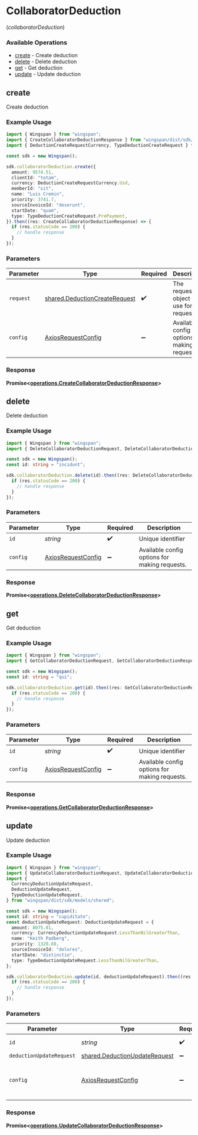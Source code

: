 # CollaboratorDeduction
(*collaboratorDeduction*)

### Available Operations

* [create](#create) - Create deduction
* [delete](#delete) - Delete deduction
* [get](#get) - Get deduction
* [update](#update) - Update deduction

## create

Create deduction

### Example Usage

```typescript
import { Wingspan } from "wingspan";
import { CreateCollaboratorDeductionResponse } from "wingspan/dist/sdk/models/operations";
import { DeductionCreateRequestCurrency, TypeDeductionCreateRequest } from "wingspan/dist/sdk/models/shared";

const sdk = new Wingspan();

sdk.collaboratorDeduction.create({
  amount: 9574.51,
  clientId: "totam",
  currency: DeductionCreateRequestCurrency.Usd,
  memberId: "sit",
  name: "Luis Cremin",
  priority: 3741.7,
  sourceInvoiceId: "deserunt",
  startDate: "quam",
  type: TypeDeductionCreateRequest.PrePayment,
}).then((res: CreateCollaboratorDeductionResponse) => {
  if (res.statusCode == 200) {
    // handle response
  }
});
```

### Parameters

| Parameter                                                                      | Type                                                                           | Required                                                                       | Description                                                                    |
| ------------------------------------------------------------------------------ | ------------------------------------------------------------------------------ | ------------------------------------------------------------------------------ | ------------------------------------------------------------------------------ |
| `request`                                                                      | [shared.DeductionCreateRequest](../../models/shared/deductioncreaterequest.md) | :heavy_check_mark:                                                             | The request object to use for the request.                                     |
| `config`                                                                       | [AxiosRequestConfig](https://axios-http.com/docs/req_config)                   | :heavy_minus_sign:                                                             | Available config options for making requests.                                  |


### Response

**Promise<[operations.CreateCollaboratorDeductionResponse](../../models/operations/createcollaboratordeductionresponse.md)>**


## delete

Delete deduction

### Example Usage

```typescript
import { Wingspan } from "wingspan";
import { DeleteCollaboratorDeductionRequest, DeleteCollaboratorDeductionResponse } from "wingspan/dist/sdk/models/operations";

const sdk = new Wingspan();
const id: string = "incidunt";

sdk.collaboratorDeduction.delete(id).then((res: DeleteCollaboratorDeductionResponse) => {
  if (res.statusCode == 200) {
    // handle response
  }
});
```

### Parameters

| Parameter                                                    | Type                                                         | Required                                                     | Description                                                  |
| ------------------------------------------------------------ | ------------------------------------------------------------ | ------------------------------------------------------------ | ------------------------------------------------------------ |
| `id`                                                         | *string*                                                     | :heavy_check_mark:                                           | Unique identifier                                            |
| `config`                                                     | [AxiosRequestConfig](https://axios-http.com/docs/req_config) | :heavy_minus_sign:                                           | Available config options for making requests.                |


### Response

**Promise<[operations.DeleteCollaboratorDeductionResponse](../../models/operations/deletecollaboratordeductionresponse.md)>**


## get

Get deduction

### Example Usage

```typescript
import { Wingspan } from "wingspan";
import { GetCollaboratorDeductionRequest, GetCollaboratorDeductionResponse } from "wingspan/dist/sdk/models/operations";

const sdk = new Wingspan();
const id: string = "qui";

sdk.collaboratorDeduction.get(id).then((res: GetCollaboratorDeductionResponse) => {
  if (res.statusCode == 200) {
    // handle response
  }
});
```

### Parameters

| Parameter                                                    | Type                                                         | Required                                                     | Description                                                  |
| ------------------------------------------------------------ | ------------------------------------------------------------ | ------------------------------------------------------------ | ------------------------------------------------------------ |
| `id`                                                         | *string*                                                     | :heavy_check_mark:                                           | Unique identifier                                            |
| `config`                                                     | [AxiosRequestConfig](https://axios-http.com/docs/req_config) | :heavy_minus_sign:                                           | Available config options for making requests.                |


### Response

**Promise<[operations.GetCollaboratorDeductionResponse](../../models/operations/getcollaboratordeductionresponse.md)>**


## update

Update deduction

### Example Usage

```typescript
import { Wingspan } from "wingspan";
import { UpdateCollaboratorDeductionRequest, UpdateCollaboratorDeductionResponse } from "wingspan/dist/sdk/models/operations";
import {
  CurrencyDeductionUpdateRequest,
  DeductionUpdateRequest,
  TypeDeductionUpdateRequest,
} from "wingspan/dist/sdk/models/shared";

const sdk = new Wingspan();
const id: string = "cupiditate";
const deductionUpdateRequest: DeductionUpdateRequest = {
  amount: 8075.81,
  currency: CurrencyDeductionUpdateRequest.LessThanNilGreaterThan,
  name: "Keith Padberg",
  priority: 1320.68,
  sourceInvoiceId: "dolores",
  startDate: "distinctio",
  type: TypeDeductionUpdateRequest.LessThanNilGreaterThan,
};

sdk.collaboratorDeduction.update(id, deductionUpdateRequest).then((res: UpdateCollaboratorDeductionResponse) => {
  if (res.statusCode == 200) {
    // handle response
  }
});
```

### Parameters

| Parameter                                                                      | Type                                                                           | Required                                                                       | Description                                                                    |
| ------------------------------------------------------------------------------ | ------------------------------------------------------------------------------ | ------------------------------------------------------------------------------ | ------------------------------------------------------------------------------ |
| `id`                                                                           | *string*                                                                       | :heavy_check_mark:                                                             | Unique identifier                                                              |
| `deductionUpdateRequest`                                                       | [shared.DeductionUpdateRequest](../../models/shared/deductionupdaterequest.md) | :heavy_minus_sign:                                                             | N/A                                                                            |
| `config`                                                                       | [AxiosRequestConfig](https://axios-http.com/docs/req_config)                   | :heavy_minus_sign:                                                             | Available config options for making requests.                                  |


### Response

**Promise<[operations.UpdateCollaboratorDeductionResponse](../../models/operations/updatecollaboratordeductionresponse.md)>**

